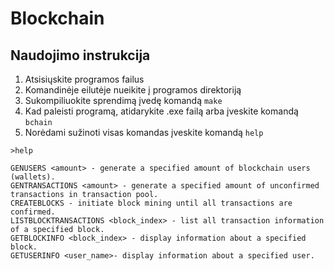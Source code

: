 # Blockchain

## Naudojimo instrukcija

1. Atsisiųskite programos failus
2. Komandinėje eilutėje nueikite į programos direktoriją
3. Sukompiliuokite sprendimą įvedę komandą `make`
4. Kad paleisti programą, atidarykite .exe failą arba įveskite komandą `bchain`
5. Norėdami sužinoti visas komandas įveskite komandą `help`

```
>help

GENUSERS <amount> - generate a specified amount of blockchain users (wallets).
GENTRANSACTIONS <amount> - generate a specified amount of unconfirmed transactions in transaction pool.
CREATEBLOCKS - initiate block mining until all transactions are confirmed.
LISTBLOCKTRANSACTIONS <block_index> - list all transaction information of a specified block.
GETBLOCKINFO <block_index> - display information about a specified block.
GETUSERINFO <user_name>- display information about a specified user.
```
